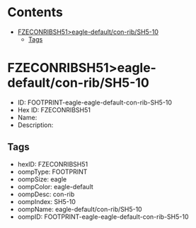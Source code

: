 



Contents
========

* [FZECONRIBSH51>eagle-default/con-rib/SH5-10](#fzeconribsh51eagle-defaultcon-ribsh5-10)
	* [Tags](#tags)

# FZECONRIBSH51>eagle-default/con-rib/SH5-10

- ID: FOOTPRINT-eagle-eagle-default-con-rib-SH5-10
- Hex ID: FZECONRIBSH51
- Name: 
- Description: 

## Tags

- hexID: FZECONRIBSH51
- oompType: FOOTPRINT
- oompSize: eagle
- oompColor: eagle-default
- oompDesc: con-rib
- oompIndex: SH5-10
- oompName: eagle-default/con-rib/SH5-10
- oompID: FOOTPRINT-eagle-eagle-default-con-rib-SH5-10

